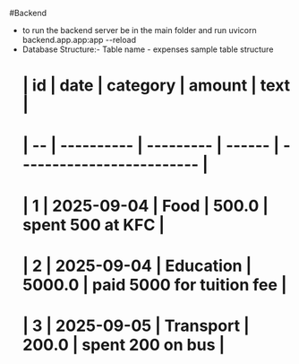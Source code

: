 #Backend
- to run the backend server be in the main folder and run uvicorn backend.app.app:app --reload
- Database Structure:-
    Table name - expenses
    sample table structure
    # | id | date       | category  | amount | text                       |
    # | -- | ---------- | --------- | ------ | -------------------------  |
    # | 1  | 2025-09-04 | Food      | 500.0  | spent 500 at KFC           |
    # | 2  | 2025-09-04 | Education | 5000.0 | paid 5000 for tuition fee  |
    # | 3  | 2025-09-05 | Transport | 200.0  | spent 200 on bus           |